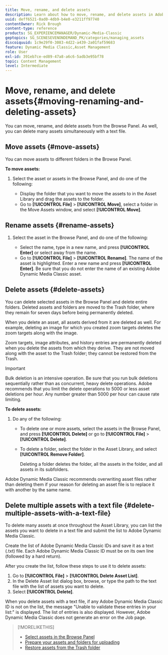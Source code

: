 ```yaml
---
title: Move, rename, and delete assets
description: Learn about how to move, rename, and delete assets in Adobe Dynamic Media Classic.
uuid: deff6521-0ad0-4db9-b4e0-e3211ff97740
contentOwner: Rick Brough
content-type: reference
products: SG_EXPERIENCEMANAGER/Dynamic-Media-Classic
geptopics: SG_SCENESEVENONDEMAND_PK/categories/managing_assets
discoiquuid: 1c9e29f0-3083-4d22-a439-2a01faf59683
feature: Dynamic Media Classic,Asset Management
role: User
exl-id: 391eb7ce-ed89-47a8-a6c6-5adb3e95bf78
topic: Content Management
level: Intermediate
---
```

# Move, rename, and delete assets{#moving-renaming-and-deleting-assets}

You can move, rename, and delete assets from the Browse Panel. As well, you can delete many assets simultaneously with a text file.

## Move assets {#move-assets}

You can move assets to different folders in the Browse Panel.

**To move assets:**

1. Select the asset or assets in the Browse Panel, and do one of the following:

    * Display the folder that you want to move the assets to in the Asset Library and drag the assets to the folder.
    * Go to **[!UICONTROL File]** > **[!UICONTROL Move]**, select a folder in the Move Assets window, and select **[!UICONTROL Move]**.

## Rename assets {#rename-assets}

1. Select the asset in the Browse Panel, and do one of the following:

    * Select the name, type in a new name, and press **[!UICONTROL Enter]** or select away from the name.
    * Go to **[!UICONTROL File]** > **[!UICONTROL Rename]**. The name of the asset is highlighted. Enter a new name and press **[!UICONTROL Enter]**. Be sure that you do not enter the name of an existing Adobe Dynamic Media Classic asset.

## Delete assets {#delete-assets}

You can delete selected assets in the Browse Panel and delete entire folders. Deleted assets and folders are moved to the Trash folder, where they remain for seven days before being permanently deleted.

When you delete an asset, all assets derived from it are deleted as well. For example, deleting an image for which you created zoom targets deletes the zoom targets along with the image.

Zoom targets, image attributes, and history entries are permanently deleted when you delete the assets from which they derive. They are not moved along with the asset to the Trash folder; they cannot be restored from the Trash.

>[!IMPORTANT]
>
>Bulk deletion is an intensive operation. Be sure that you run bulk deletions sequentially rather than as concurrent, heavy delete operations. Adobe recommends that you limit the delete operations to 5000 or less asset deletions per hour. Any number greater than 5000 per hour can cause rate limiting.

**To delete assets:**

1. Do any of the following:

    * To delete one or more assets, select the assets in the Browse Panel, and press **[!UICONTROL Delete]** or go to **[!UICONTROL File]** > **[!UICONTROL Delete]**.
    * To delete a folder, select the folder in the Asset Library, and select **[!UICONTROL Remove Folder]**.

      Deleting a folder deletes the folder, all the assets in the folder, and all assets in its subfolders.

Adobe Dynamic Media Classic recommends overwriting asset files rather than deleting them if your reason for deleting an asset file is to replace it with another by the same name.

## Delete multiple assets with a text file {#delete-multiple-assets-with-a-text-file}

To delete many assets at once throughout the Asset Library, you can list the assets you want to delete in a text file and submit the list to Adobe Dynamic Media Classic.

Create the list of Adobe Dynamic Media Classic IDs and save it as a text (.txt) file. Each Adobe Dynamic Media Classic ID must be on its own line (followed by a hard return).

After you create the list, follow these steps to use it to delete assets:

1. Go to **[!UICONTROL File]** > **[!UICONTROL Delete Asset List]**.
1. In the Delete Asset list dialog box, browse, or type the path to the text file with the list of assets you want to delete.
1. Select **[!UICONTROL Delete]**.

When you delete assets with a text file, if any Adobe Dynamic Media Classic ID is not on the list, the message "Unable to validate these entries in your list:" is displayed. The list of entries is also displayed. However, Adobe Dynamic Media Classic does not generate an error on the Job page.

>[!MORELIKETHIS]
>
>* [Select assets in the Browse Panel](selecting-assets-browse-panel.md#selecting_assets_in_the_browse_panel)
>* [Prepare your assets and folders for uploading](uploading-files.md#preparing_your_assets_and_folders_for_uploading)
>* [Restore assets from the Trash folder](trash-folder.md#restoring_assets_from_the_trash_folder)
